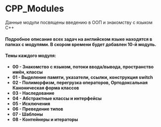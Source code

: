 # CPP_Modules
Данные модули посвящены введению в ООП и знакомству с языком C++
#### Подробное описание всех задач на английском языке находятся в папках с модулями. В скором времени будет добавлен 10-й модуль.

#### Темы каждого модуля:
* **00 -  Знакомство с языком, потоки ввода/вывода, пространство имён, классы**
* **01 - 	Выделение памяти, указатели, ссылки, конструкция switch**
* **02 - 	Полиморфизм, перегрузка операторов, Ортодоксальная Каноническая форма классов**
* **03 -	Наследование**
* **04 -	Абстрактные классы и интерфейсы**
* **05 -	Исключения**
* **06 -	Преведение типов**
* **07 -	Шаблоны**
* **08 -	Контейнеры и итераторы**